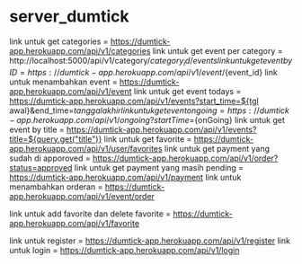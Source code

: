 # server_dumtick
link untuk get categories = https://dumtick-app.herokuapp.com/api/v1/categories
link untuk get event per category = http://localhost:5000/api/v1/category/${category_id}/events
link untuk get event by ID = https://dumtick-app.herokuapp.com/api/v1/event/${event_id}
link untuk menambahkan event = https://dumtick-app.herokuapp.com/api/v1/event
link untuk get event todays = https://dumtick-app.herokuapp.com/api/v1/events?start_time=${tgl awal}&end_time=${tanggal akhir}
link untuk get event ongoing = https://dumtick-app.herokuapp.com/api/v1/ongoing?startTime=${onGoing}
link untuk get event by title = https://dumtick-app.herokuapp.com/api/v1/events?title=${query.get("title")}
link untuk get favorite = https://dumtick-app.herokuapp.com/api/v1/user/favorites
link untuk get payment yang sudah di apporoved = https://dumtick-app.herokuapp.com/api/v1/order?status=approved
link untuk get payment yang masih pending = https://dumtick-app.herokuapp.com/api/v1/payment
link untuk menambahkan orderan = https://dumtick-app.herokuapp.com/api/v1/event/order

link untuk add favorite dan delete favorite = https://dumtick-app.herokuapp.com/api/v1/favorite

link untuk register = https://dumtick-app.herokuapp.com/api/v1/register
link untuk login = https://dumtick-app.herokuapp.com/api/v1/login
